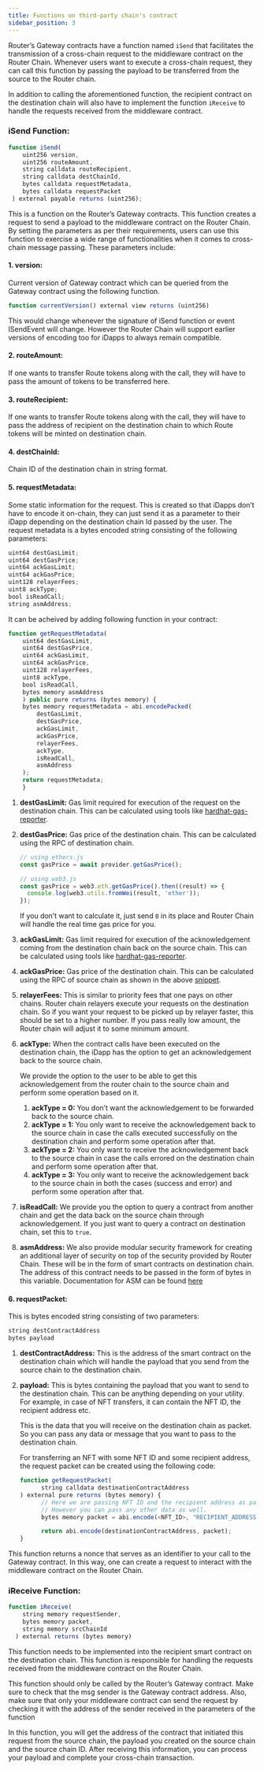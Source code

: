 ```yaml
---
title: Functions on third-party chain's contract
sidebar_position: 3
---
```


Router’s Gateway contracts have a function named `iSend` that facilitates the transmission of a cross-chain request to the middleware contract on the Router Chain. Whenever users want to execute a cross-chain request, they can call this function by passing the payload to be transferred from the source to the Router chain.

In addition to calling the aforementioned function, the recipient contract on the destination chain will also have to implement the function `iReceive` to handle the requests received from the middleware contract.

### iSend Function:

```javascript
function iSend(
    uint256 version,
    uint256 routeAmount,
    string calldata routeRecipient,
    string calldata destChainId,
    bytes calldata requestMetadata,
    bytes calldata requestPacket
 ) external payable returns (uint256);
```

This is a function on the Router’s Gateway contracts. This function creates a request to send a payload to the middleware contract on the Router Chain. By setting the parameters as per their requirements, users can use this function to exercise a wide range of functionalities when it comes to cross-chain message passing. These parameters include:

#### **1. version:**

Current version of Gateway contract which can be queried from the Gateway contract using the following function.

```javascript
function currentVersion() external view returns (uint256)
```

This would change whenever the signature of iSend function or event ISendEvent will change. However the Router Chain will support earlier versions of encoding too for iDapps to always remain compatible.

#### **2. routeAmount:**

If one wants to transfer Route tokens along with the call, they will have to pass the amount of tokens to be transferred here.

#### **3. routeRecipient:**

If one wants to transfer Route tokens along with the call, they will have to pass the address of recipient on the destination chain to which Route tokens will be minted on destination chain.

#### **4. destChainId:**

Chain ID of the destination chain in string format.

#### **5. requestMetadata:**

Some static information for the request. This is created so that iDapps don’t have to encode it on-chain, they can just send it as a parameter to their iDapp depending on the destination chain Id passed by the user. The request metadata is a bytes encoded string consisting of the following parameters:

```javascript
uint64 destGasLimit;
uint64 destGasPrice;
uint64 ackGasLimit;
uint64 ackGasPrice;
uint128 relayerFees;
uint8 ackType;
bool isReadCall;
string asmAddress;
```

It can be acheived by adding following function in your contract:

```javascript
function getRequestMetadata(
    uint64 destGasLimit,
    uint64 destGasPrice,
    uint64 ackGasLimit,
    uint64 ackGasPrice,
    uint128 relayerFees,
    uint8 ackType,
    bool isReadCall,
    bytes memory asmAddress
    ) public pure returns (bytes memory) {
    bytes memory requestMetadata = abi.encodePacked(
        destGasLimit,
        destGasPrice,
        ackGasLimit,
        ackGasPrice,
        relayerFees,
        ackType,
        isReadCall,
        asmAddress
    );
    return requestMetadata;
    }
```

1. **destGasLimit:** Gas limit required for execution of the request on the destination chain. This can be calculated using tools like [hardhat-gas-reporter](https://www.npmjs.com/package/hardhat-gas-reporter).
2. **destGasPrice:** Gas price of the destination chain. This can be calculated using the RPC of destination chain.

   ```jsx
   // using ethers.js
   const gasPrice = await provider.getGasPrice();

   // using web3.js
   const gasPrice = web3.eth.getGasPrice().then((result) => {
     console.log(web3.utils.fromWei(result, 'ether'));
   });
   ```

   If you don’t want to calculate it, just send `0` in its place and Router Chain will handle the real time gas price for you.

3. **ackGasLimit:** Gas limit required for execution of the acknowledgement coming from the destination chain back on the source chain. This can be calculated using tools like [hardhat-gas-reporter](https://www.npmjs.com/package/hardhat-gas-reporter).
4. **ackGasPrice:** Gas price of the destination chain. This can be calculated using the RPC of source chain as shown in the above [snippet](https://www.notion.so/EVM-to-Other-Chain-Flow-de922b13e0fa4d7b8c3c24590ff8ef65).
5. **relayerFees:** This is similar to priority fees that one pays on other chains. Router chain relayers execute your requests on the destination chain. So if you want your request to be picked up by relayer faster, this should be set to a higher number. If you pass really low amount, the Router chain will adjust it to some minimum amount.
6. **ackType:** When the contract calls have been executed on the destination chain, the iDapp has the option to get an acknowledgement back to the source chain.

   We provide the option to the user to be able to get this acknowledgement from the router chain to the source chain and perform some operation based on it.

   1. **ackType = 0:** You don’t want the acknowledgement to be forwarded back to the source chain.
   2. **ackType = 1:** You only want to receive the acknowledgement back to the source chain in case the calls executed successfully on the destination chain and perform some operation after that.
   3. **ackType = 2:** You only want to receive the acknowledgement back to the source chain in case the calls errored on the destination chain and perform some operation after that.
   4. **ackType = 3:** You only want to receive the acknowledgement back to the source chain in both the cases (success and error) and perform some operation after that.

7. **isReadCall:** We provide you the option to query a contract from another chain and get the data back on the source chain through acknowledgement. If you just want to query a contract on destination chain, set this to `true`.
8. **asmAddress:** We also provide modular security framework for creating an additional layer of security on top of the security provided by Router Chain. These will be in the form of smart contracts on destination chain. The address of this contract needs to be passed in the form of bytes in this variable. Documentation for ASM can be found [here](../../crosstalk/understanding-crosstalk/additionalSecurityModule.md)

#### **6. requestPacket:**

This is bytes encoded string consisting of two parameters:

```javascript
string destContractAddress
bytes payload
```

1. **destContractAddress:** This is the address of the smart contract on the destination chain which will handle the payload that you send from the source chain to the destination chain.
2. **payload:** This is bytes containing the payload that you want to send to the destination chain. This can be anything depending on your utility. For example, in case of NFT transfers, it can contain the NFT ID, the recipient address etc.

   This is the data that you will receive on the destination chain as packet. So you can pass any data or message that you want to pass to the destination chain.

   For transferring an NFT with some NFT ID and some recipient address, the request packet can be created using the following code:

   ```javascript
   function getRequestPacket(
         string calldata destinationContractAddress
   ) external pure returns (bytes memory) {
         // Here we are passing NFT ID and the recipient address as packet.
         // However you can pass any other data as well.
         bytes memory packet = abi.encode(<NFT_ID>, "RECIPIENT_ADDRESS");

         return abi.encode(destinationContractAddress, packet);
   }
   ```

This function returns a nonce that serves as an identifier to your call to the Gateway contract. In this way, one can create a request to interact with the middleware contract on the Router Chain.

### iReceive Function:

```jsx
function iReceive(
    string memory requestSender,
    bytes memory packet,
    string memory srcChainId
  ) external returns (bytes memory)
```

This function needs to be implemented into the recipient smart contract on the destination chain. This function is responsible for handling the requests received from the middleware contract on the Router Chain.

This function should only be called by the Router’s Gateway contract. Make sure to check that the msg sender is the Gateway contract address. Also, make sure that only your middleware contract can send the request by checking it with the address of the sender received in the parameters of the function

In this function, you will get the address of the contract that initiated this request from the source chain, the payload you created on the source chain and the source chain ID. After receiving this information, you can process your payload and complete your cross-chain transaction.
